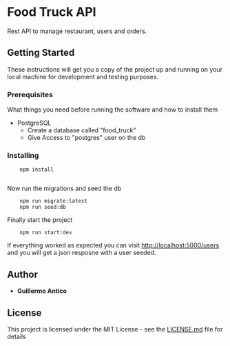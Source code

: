 # Food Truck API

Rest API to manage restaurant, users and orders.

## Getting Started

These instructions will get you a copy of the project up and running on your local machine for development and testing purposes.

### Prerequisites

What things you need before running the software and how to install them

- PostgreSQL
    - Create a database called "food_truck" 
    - Give Access to "postgres" user on the db 
    
### Installing


```
    npm install
    
```
Now run the migrations and seed the db
  
```
    npm run migrate:latest
    npm run seed:db

```

Finally start the project
  
```
    npm run start:dev
```

If everything worked as expected you can visit [http://localhost:5000/users](http://localhost:3001/users)
and you will get a json resposne with a user seeded.

## Author

* **Guillermo Antico** 


## License

This project is licensed under the MIT License - see the [LICENSE.md](LICENSE.md) file for details

